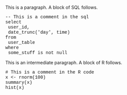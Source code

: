 <span style="font-weight:400">This is a paragraph. A block of SQL
follows.</span>

<span style="font-weight:400;font-family:&quot;Courier New&quot;">--
This is a comment in the sql\
select\
 user\_id,\
 date\_trunc('day', time)\
from\
 user\_table\
where\
 some\_stuff is not null</span>

<span style="font-weight:400">This is an intermediate paragraph. A block
of R follows.</span>

<span style="font-weight:400;font-family:&quot;Courier New&quot;">\#
This is a comment in the R code\
x &lt;- rnorm(100)\
summary(x)\
hist(x)</span>
